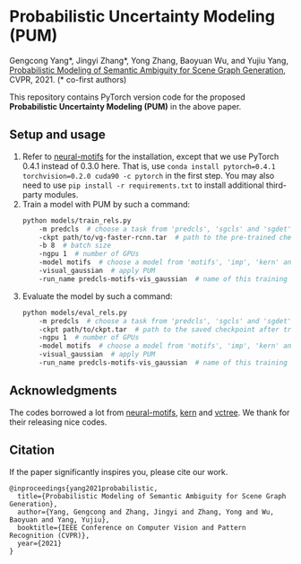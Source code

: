 # Probabilistic Uncertainty Modeling (PUM)

Gengcong Yang*, Jingyi Zhang*, Yong Zhang, Baoyuan Wu, and Yujiu Yang, [Probabilistic Modeling of Semantic Ambiguity for Scene Graph Generation](https://arxiv.org/abs/2103.05271), CVPR, 2021. (* co-first authors)

This repository contains PyTorch version code for the proposed **Probabilistic Uncertainty Modeling (PUM)** in the above paper.

## Setup and usage

1. Refer to [neural-motifs](https://github.com/rowanz/neural-motifs) for the installation, except that we use PyTorch 0.4.1 instead of 0.3.0 here. That is, use `conda install pytorch=0.4.1 torchvision=0.2.0 cuda90 -c pytorch` in the first step. You may also need to use `pip install -r requirements.txt` to install additional third-party modules.
1. Train a model with PUM by such a command:
    ```bash
    python models/train_rels.py
        -m predcls  # choose a task from 'predcls', 'sgcls' and 'sgdet'
        -ckpt path/to/vg-faster-rcnn.tar  # path to the pre-trained checkpoint
        -b 8  # batch size
        -ngpu 1  # number of GPUs
        -model motifs  # choose a model from 'motifs', 'imp', 'kern' and 'vctree'
        -visual_gaussian  # apply PUM
        -run_name predcls-motifs-vis_gaussian  # name of this training
    ```
1. Evaluate the model by such a command:
    ```bash
    python models/eval_rels.py
        -m predcls  # choose a task from 'predcls', 'sgcls' and 'sgdet'
        -ckpt path/to/ckpt.tar  # path to the saved checkpoint after training
        -ngpu 1  # number of GPUs
        -model motifs  # choose a model from 'motifs', 'imp', 'kern' and 'vctree'
        -visual_gaussian  # apply PUM
        -run_name predcls-motifs-vis_gaussian  # name of this training
    ```

## Acknowledgments

The codes borrowed a lot from [neural-motifs](https://github.com/rowanz/neural-motifs), [kern](https://github.com/yuweihao/KERN) and [vctree](https://github.com/KaihuaTang/VCTree-Scene-Graph-Generation). We thank for their releasing nice codes.

## Citation

If the paper significantly inspires you, please cite our work.
```
@inproceedings{yang2021probabilistic,
  title={Probabilistic Modeling of Semantic Ambiguity for Scene Graph Generation},
  author={Yang, Gengcong and Zhang, Jingyi and Zhang, Yong and Wu, Baoyuan and Yang, Yujiu},
  booktitle={IEEE Conference on Computer Vision and Pattern Recognition (CVPR)},
  year={2021}
}
```